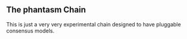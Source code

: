 ## The phantasm Chain

This is just a very very experimental chain designed to have pluggable consensus models.



